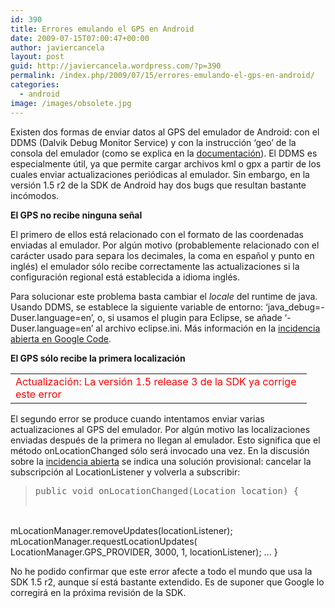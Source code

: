```yaml
---
id: 390
title: Errores emulando el GPS en Android
date: 2009-07-15T07:00:47+00:00
author: javiercancela
layout: post
guid: http://javiercancela.wordpress.com/?p=390
permalink: /index.php/2009/07/15/errores-emulando-el-gps-en-android/
categories:
  - android
image: /images/obsolete.jpg
---
```

<div id="_mcePaste" style="position:absolute;width:1px;height:1px;top:0;left:-10000px;">
  Existen dos formas de enviar datos al GPS del emulador de Android: con el DDMS (Dalvik Debug Monitor Service) y con la instrucción &#8216;geo&#8217; de la consola del emulador (como se explica en la documentación [http://developer.android.com/guide/topics/location/index.html#location]). El DDMS es especialmente útil, ya que permite cargar archivos kml o gpx a partir de los cuales enviar actualizaciones periódicas al emulador. Sin embargo, en la versión 1.5 r2 de la SDK de Android hay dos bugs que resultan bastante molestos para desarrollar aplicaciones que usan el GPS.
</div>

<div id="_mcePaste" style="position:absolute;width:1px;height:1px;top:0;left:-10000px;">
  El primero de ellos está relacionado con el formato de las coordenadas enviadas al emulador. Por algún motivo (probablemente relacionado con el caracter usado para separa los decimales, &#8216;,&#8217; en español y &#8216;.&#8217; en inglés) el emulador sólo recibe correctamente las actualizaciones si la configuración regional está establecida a idioma inglés. En realidad no es necesario cambiar la configuración local de todo el sistema. Usando DDMS, basta con establecer la siguiente variable de entorno: &#8216;java_debug=-Duser.language=en&#8217;, o, si usamos el plugin para Eclipse, añadir &#8216;-Duser.language=en&#8217; al eclipse.ini. Más información en la incidencia abierta en Google Code [http://code.google.com/p/android/issues/detail?id=915].
</div>

<div id="_mcePaste" style="position:absolute;width:1px;height:1px;top:0;left:-10000px;">
  El segundo error se produce cuando intentamos enviar varias actualizaciones al GPS del emulador. Por algún motivo las localizaciones enviadas después de la primera no llegan al emulador. Esto significa que el método onLocationChanged sólo será invocado una vez. En la discusión sobre la incidencia abierta [http://code.google.com/p/android/issues/detail?id=2545] se indica una solución provisional: cancelar la subscripción al LocationListener y volverla a subscribir:
</div>

<div id="_mcePaste" style="position:absolute;width:1px;height:1px;top:0;left:-10000px;">
  public void onLocationChanged(Location location) {
</div>

<div id="_mcePaste" style="position:absolute;width:1px;height:1px;top:0;left:-10000px;">
  <span style="white-space:pre;"> </span>mLocationManager.removeUpdates(locationListener);
</div>

<div id="_mcePaste" style="position:absolute;width:1px;height:1px;top:0;left:-10000px;">
  <span style="white-space:pre;"> </span>mLocationManager.requestLocationUpdates(
</div>

<div id="_mcePaste" style="position:absolute;width:1px;height:1px;top:0;left:-10000px;">
  LocationManager.GPS_PROVIDER,
</div>

<div id="_mcePaste" style="position:absolute;width:1px;height:1px;top:0;left:-10000px;">
  3000,
</div>

<div id="_mcePaste" style="position:absolute;width:1px;height:1px;top:0;left:-10000px;">
  1,
</div>

<div id="_mcePaste" style="position:absolute;width:1px;height:1px;top:0;left:-10000px;">
  locationListener);
</div>

Existen dos formas de enviar datos al GPS del emulador de Android: con el DDMS (Dalvik Debug Monitor Service) y con la instrucción &#8216;geo&#8217; de la consola del emulador (como se explica en la [documentación](http://developer.android.com/guide/topics/location/index.html#location)). El DDMS es especialmente útil, ya que permite cargar archivos kml o gpx a partir de los cuales enviar actualizaciones periódicas al emulador. Sin embargo, en la versión 1.5 r2 de la SDK de Android hay dos bugs que resultan bastante incómodos.

**El GPS no recibe ninguna señal**

El primero de ellos está relacionado con el formato de las coordenadas enviadas al emulador. Por algún motivo (probablemente relacionado con el carácter usado para separa los decimales, la coma en español y punto en inglés) el emulador sólo recibe correctamente las actualizaciones si la configuración regional está establecida a idioma inglés.

Para solucionar este problema basta cambiar el _locale_ del runtime de java. Usando DDMS, se establece la siguiente variable de entorno: &#8216;java_debug=-Duser.language=en&#8217;, o, si usamos el plugin para Eclipse, se añade &#8216;-Duser.language=en&#8217; al archivo eclipse.ini. Más información en la [incidencia abierta en Google Code](http://code.google.com/p/android/issues/detail?id=915).

**El GPS sólo recibe la primera localización**

<table border="0" cellspacing="0" cellpadding="2" width="460">
  <tr>
    <td width="458" valign="top">
      <span style="color:#ff0000;">Actualización: La versión 1.5 release 3 de la SDK ya corrige este error</span>
    </td>
  </tr>
</table>

El segundo error se produce cuando intentamos enviar varias actualizaciones al GPS del emulador. Por algún motivo las localizaciones enviadas después de la primera no llegan al emulador. Esto significa que el método onLocationChanged sólo será invocado una vez. En la discusión sobre la [incidencia abierta](http://code.google.com/p/android/issues/detail?id=2545) se indica una solución provisional: cancelar la subscripción al LocationListener y volverla a subscribir:

> <pre>public void onLocationChanged(Location location) {
<span style="white-space:pre;"> </span>mLocationManager.removeUpdates(locationListener);
<span style="white-space:pre;"> </span>mLocationManager.requestLocationUpdates(
LocationManager.GPS_PROVIDER,
3000,
1,
locationListener);
...
}</pre>

No he podido confirmar que este error afecte a todo el mundo que usa la SDK 1.5 r2, aunque sí está bastante extendido. Es de suponer que Google lo corregirá en la próxima revisión de la SDK.